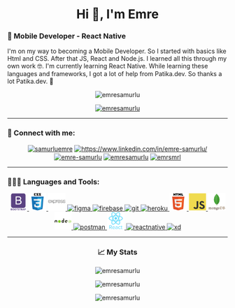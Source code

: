 <h1 align="center">Hi 👋, I'm Emre</h1>
<h3 align="left">👀 Mobile Developer - React Native</h3>
<p align="left">I'm on my way to becoming a Mobile Developer. So I started with basics like Html and CSS. After that JS, React and Node.js. I learned all this through my own work 🤓.  I'm currently learning React Native. While learning these languages and frameworks, I got a lot of help from Patika.dev. So thanks a lot Patika.dev. 🙂 </p>
<p align="center"> <img src="https://komarev.com/ghpvc/?username=emresamurlu&label=Profile%20views&color=0e75b6&style=flat" alt="emresamurlu" /> </p>

<p align="center"> <a href="https://github.com/ryo-ma/github-profile-trophy"><img src="https://github-profile-trophy.vercel.app/?username=emresamurlu" alt="emresamurlu" /></a> </p>
<hr/>
<h3 align="left">💬 Connect with me:</h3>
<p align="center">
<a href="https://twitter.com/samurluemre" target="blank"><img align="center" src="https://raw.githubusercontent.com/rahuldkjain/github-profile-readme-generator/master/src/images/icons/Social/twitter.svg" alt="samurluemre" height="30" width="40" /></a>
<a href="https://linkedin.com/in/emre-samurlu/" target="blank"><img align="center" src="https://raw.githubusercontent.com/rahuldkjain/github-profile-readme-generator/master/src/images/icons/Social/linked-in-alt.svg" alt="https://www.linkedin.com/in/emre-samurlu/" height="30" width="40" /></a>
<a href="https://stackoverflow.com/users/15614823/emre-samurlu" target="blank"><img align="center" src="https://raw.githubusercontent.com/rahuldkjain/github-profile-readme-generator/master/src/images/icons/Social/stack-overflow.svg" alt="emre-samurlu" height="30" width="40" /></a>
<a href="https://www.instagram.com/emresamurlu/" target="blank"><img align="center" src="https://raw.githubusercontent.com/rahuldkjain/github-profile-readme-generator/master/src/images/icons/Social/instagram.svg" alt="emresamurlu" height="30" width="40" /></a>
<a href="https://www.hackerrank.com/emrsmrl" target="blank"><img align="center" src="https://raw.githubusercontent.com/rahuldkjain/github-profile-readme-generator/master/src/images/icons/Social/hackerrank.svg" alt="emrsmrl" height="30" width="40" /></a>
</p>
<hr/>
<h3 align="left">🧑🏻‍💻 Languages and Tools:</h3>
<p align="center"> <a href="https://getbootstrap.com" target="_blank" rel="noreferrer"> <img src="https://raw.githubusercontent.com/devicons/devicon/master/icons/bootstrap/bootstrap-plain-wordmark.svg" alt="bootstrap" width="40" height="40"/> </a> <a href="https://www.w3schools.com/css/" target="_blank" rel="noreferrer"> <img src="https://raw.githubusercontent.com/devicons/devicon/master/icons/css3/css3-original-wordmark.svg" alt="css3" width="40" height="40"/> </a> <a href="https://expressjs.com" target="_blank" rel="noreferrer"> <img src="https://raw.githubusercontent.com/devicons/devicon/master/icons/express/express-original-wordmark.svg" alt="express" width="40" height="40"/> </a> <a href="https://www.figma.com/" target="_blank" rel="noreferrer"> <img src="https://www.vectorlogo.zone/logos/figma/figma-icon.svg" alt="figma" width="40" height="40"/> </a> <a href="https://firebase.google.com/" target="_blank" rel="noreferrer"> <img src="https://www.vectorlogo.zone/logos/firebase/firebase-icon.svg" alt="firebase" width="40" height="40"/> </a> <a href="https://git-scm.com/" target="_blank" rel="noreferrer"> <img src="https://www.vectorlogo.zone/logos/git-scm/git-scm-icon.svg" alt="git" width="40" height="40"/> </a> <a href="https://heroku.com" target="_blank" rel="noreferrer"> <img src="https://www.vectorlogo.zone/logos/heroku/heroku-icon.svg" alt="heroku" width="40" height="40"/> </a> <a href="https://www.w3.org/html/" target="_blank" rel="noreferrer"> <img src="https://raw.githubusercontent.com/devicons/devicon/master/icons/html5/html5-original-wordmark.svg" alt="html5" width="40" height="40"/> </a> <a href="https://developer.mozilla.org/en-US/docs/Web/JavaScript" target="_blank" rel="noreferrer"> <img src="https://raw.githubusercontent.com/devicons/devicon/master/icons/javascript/javascript-original.svg" alt="javascript" width="40" height="40"/> </a> <a href="https://www.mongodb.com/" target="_blank" rel="noreferrer"> <img src="https://raw.githubusercontent.com/devicons/devicon/master/icons/mongodb/mongodb-original-wordmark.svg" alt="mongodb" width="40" height="40"/> </a> <a href="https://nodejs.org" target="_blank" rel="noreferrer"> <img src="https://raw.githubusercontent.com/devicons/devicon/master/icons/nodejs/nodejs-original-wordmark.svg" alt="nodejs" width="40" height="40"/> </a> <a href="https://postman.com" target="_blank" rel="noreferrer"> <img src="https://www.vectorlogo.zone/logos/getpostman/getpostman-icon.svg" alt="postman" width="40" height="40"/> </a> <a href="https://reactjs.org/" target="_blank" rel="noreferrer"> <img src="https://raw.githubusercontent.com/devicons/devicon/master/icons/react/react-original-wordmark.svg" alt="react" width="40" height="40"/> </a> <a href="https://reactnative.dev/" target="_blank" rel="noreferrer"> <img src="https://reactnative.dev/img/header_logo.svg" alt="reactnative" width="40" height="40"/> </a> <a href="https://www.adobe.com/products/xd.html" target="_blank" rel="noreferrer"> <img src="https://cdn.worldvectorlogo.com/logos/adobe-xd.svg" alt="xd" width="40" height="40"/> </a> </p>
<hr/>
<h3 align="center">
📈 My Stats
</h3>
<p align="center">
  <img align="center" src="https://github-readme-stats.vercel.app/api/top-langs?username=emresamurlu&show_icons=true&locale=en&layout=compact" width="600" alt="emresamurlu" />
</p>

<p align="center">
  <img src="https://github-readme-stats.vercel.app/api?username=emresamurlu&show_icons=true&locale=en" width="600" alt="emresamurlu" />
</p>
<p align="center">
  <img src="https://github-readme-streak-stats.herokuapp.com/?user=emresamurlu&" width="600" alt="emresamurlu" />
</p>

<p></p>


